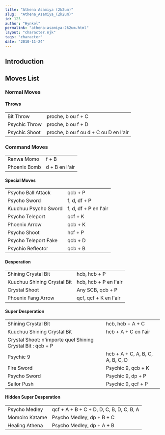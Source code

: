 ```yaml
---
title: "Athena Asamiya (2k2um)"
slug:  "Athena_Asamiya_(2k2um)"
id: 125
author: "Hynkel"
permalink: "athena-asamiya-2k2um.html"
layout: "character.njk"
tags: "character"
date: "2010-11-24"
---
```


## Introduction

## Moves List

### Normal Moves

#### Throws

|               |                                       |
|---------------|---------------------------------------|
| Bit Throw     | proche, b ou f + C                    |
| Psychic Throw | proche, b ou f + D                    |
| Psychic Shoot | proche, b ou f ou d + C ou D en l'air |

### Command Moves

|              |                |
|--------------|----------------|
| Renwa Momo   | f + B          |
| Phoenix Bomb | d + B en l'air |

#### Special Moves

|                      |                       |
|----------------------|-----------------------|
| Psycho Ball Attack   | qcb + P               |
| Psycho Sword         | f, d, df + P          |
| Kuuchuu Psycho Sword | f, d, df + P en l'air |
| Psycho Teleport      | qcf + K               |
| Phoenix Arrow        | qcb + K               |
| Psycho Shoot         | hcf + P               |
| Psycho Teleport Fake | qcb + D               |
| Psychio Reflector    | qcb + B               |

#### Desperation

|                             |                       |
|-----------------------------|-----------------------|
| Shining Crystal Bit         | hcb, hcb + P          |
| Kuuchuu Shining Crystal Bit | hcb, hcb + P en l'air |
| Crystal Shoot               | Any SCB, qcb + P      |
| Phoenix Fang Arrow          | qcf, qcf + K en l'air |

#### Super Desperation

|                                                             |                                  |
|-------------------------------------------------------------|----------------------------------|
| Shining Crystal Bit                                         | hcb, hcb + A + C                 |
| Kuuchuu Shining Crystal Bit                                 | hcb + A + C en l'air             |
| Crystal Shoot: n'importe quel Shining Crystal Bit : qcb + P |                                  |
| Psychic 9                                                   | hcb + A + C, A, B, C, A, B, C, D |
| Fire Sword                                                  | Psychic 9, qcb + K               |
| Psycho Sword                                                | Psychic 9, dp + P                |
| Sailor Push                                                 | Psychic 9, qcf + P               |

#### Hidden Super Desperation

|                |                                          |
|----------------|------------------------------------------|
| Psycho Medley  | qcf + A + B + C + D, D, C, B, D, C, B, A |
| Momoiro Katame | Psycho Medley, dp + B + C                |
| Healing Athena | Psycho Medley, dp + A + B                |
